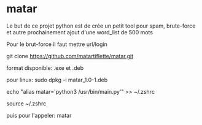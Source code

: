 # matar
Le but de ce projet python est de crée un petit tool pour spam, brute-force et autre prochainement
ajout d'une word_list de 500 mots

Pour le brut-force il faut mettre url/login

git clone https://github.com/matartiflette/matar.git


format disponible: .exe et .deb

pour linux:
sudo dpkg -i matar_1.0-1.deb

echo "alias matar='python3 /usr/bin/main.py'" >> ~/.zshrc


source ~/.zshrc

puis pour l'appeler: matar
